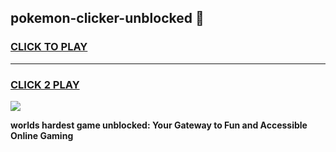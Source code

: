 
## pokemon-clicker-unblocked 👋
<h3>
<a href="https://premium.freeplayer.one?title=pokemon-clicker-unblocked&ref=14F">CLICK TO PLAY</a></h3>
<hr>

<h3>
<a href="https://premium.freeplayer.one?title=pokemon-clicker-unblocked&ref=14F">CLICK 2 PLAY</a>
  
</h3>

<a href="https://premium.freeplayer.one?title=pokemon-clicker-unblocked&ref=12F/"><img src="https://clearcache.store/games.png"></a>


**worlds hardest game unblocked: Your Gateway to Fun and Accessible Online Gaming**
